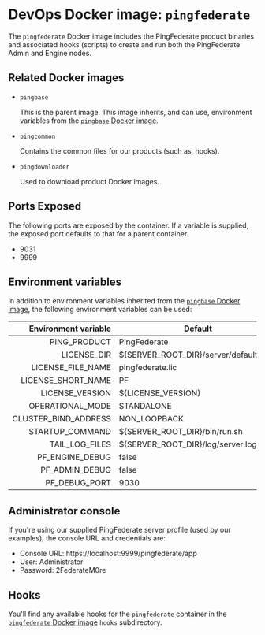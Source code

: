 # DevOps Docker image: `pingfederate`

The `pingfederate` Docker image includes the PingFederate product binaries and associated hooks (scripts) to create and run both the PingFederate Admin and
Engine nodes. 

## Related Docker images

* `pingbase`

    This is the parent image. This image inherits, and can use, environment variables from the [`pingbase` Docker image](dockerImageRef-pingbase).

* `pingcommon` 

    Contains the common files for our products (such as, hooks).

* `pingdownloader`

    Used to download product Docker images.

## Ports Exposed

The following ports are exposed by the container.  If a variable is supplied, the exposed port defaults to that for a parent container.

* 9031
* 9999

## Environment variables

In addition to environment variables inherited from the [`pingbase` Docker image](dockerImageRef-pingbase), the following environment variables can be used:

| Environment variable  | Default     | Description |
| ---: | --- | --- |
| PING_PRODUCT  | PingFederate  | ?? |
| LICENSE_DIR  | ${SERVER_ROOT_DIR}/server/default/conf |  ?? |
| LICENSE_FILE_NAME  | pingfederate.lic | ?? | 
| LICENSE_SHORT_NAME  | PF | ?? | 
| LICENSE_VERSION  | ${LICENSE_VERSION} | ?? | 
| OPERATIONAL_MODE  | STANDALONE | ?? | 
| CLUSTER_BIND_ADDRESS  | NON_LOOPBACK | ?? | 
| STARTUP_COMMAND  | ${SERVER_ROOT_DIR}/bin/run.sh | ?? | 
| TAIL_LOG_FILES  | ${SERVER_ROOT_DIR}/log/server.log | ?? | 
| PF_ENGINE_DEBUG  | false | ?? | 
| PF_ADMIN_DEBUG  | false | ?? | 
| PF_DEBUG_PORT  | 9030 | ?? |

## Administrator console

If you're using our supplied PingFederate server profile (used by our examples), the console URL and credentials are: 

* Console URL: https://localhost:9999/pingfederate/app
* User: Administrator
* Password: 2FederateM0re

## Hooks

You'll find any available hooks for the `pingfederate` container in the [`pingfederate` Docker image](docker-images/pingfederate) `hooks` subdirectory.

